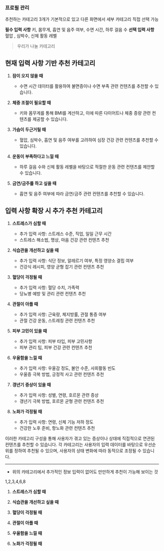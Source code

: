 ### 프로필 관리

추천하는 카테고리 3개가 기본적으로 있고 다른 화면에서 세부 카테고리 직접 선택 가능

**필수 입력 사항**
	키, 몸무게, 흡연 및 음주 여부, 수면 시간, 하루 걸음 수 
**선택 입력 사항**
	혈압 , 심박수, 신체 활동 레벨




>우리가 나눌 카테고리
## 현재 입력 사항 기반 추천 카테고리

1. **잠이 오지 않을 때**
   - 수면 시간 데이터를 활용하여 불면증이나 수면 부족 관련 컨텐츠를 추천할 수 있습니다.

2. **체중 조절이 필요할 때**
   - 키와 몸무게를 통해 BMI를 계산하고, 이에 따른 다이어트나 체중 증량 관련 컨텐츠를 제공할 수 있습니다.

3. **가슴이 두근거릴 때**
   - 혈압, 심박수, 흡연 및 음주 여부를 고려하여 심장 건강 관련 컨텐츠를 추천할 수 있습니다.

4. **운동이 부족하다고 느낄 때**
   - 하루 걸음 수와 신체 활동 레벨을 바탕으로 적절한 운동 관련 컨텐츠를 제안할 수 있습니다.

5. **금연/금주를 하고 싶을 때**
   - 흡연 및 음주 여부에 따라 금연/금주 관련 컨텐츠를 추천할 수 있습니다.

## 입력 사항 확장 시 추가 추천 카테고리

1. **스트레스가 심할 때**
   - 추가 입력 사항: 스트레스 수준, 직업, 일일 근무 시간
   - 스트레스 해소법, 명상, 마음 건강 관련 컨텐츠 추천

2. **식습관을 개선하고 싶을 때**
   - 추가 입력 사항: 식단 정보, 알레르기 여부, 특정 영양소 결핍 여부
   - 건강식 레시피, 영양 균형 잡기 관련 컨텐츠 추천

3. **혈당이 걱정될 때**
   - 추가 입력 사항: 혈당 수치, 가족력
   - 당뇨병 예방 및 관리 관련 컨텐츠 추천

4. **관절이 아플 때**
   - 추가 입력 사항: 근육량, 체지방률, 관절 통증 여부
   - 관절 건강 운동, 스트레칭 관련 컨텐츠 추천

5. **피부 고민이 있을 때**
   - 추가 입력 사항: 피부 타입, 피부 고민사항
   - 피부 관리 팁, 피부 건강 관련 컨텐츠 추천

6. **우울함을 느낄 때**
   - 추가 입력 사항: 우울감 정도, 불안 수준, 사회활동 빈도
   - 우울증 극복 방법, 긍정적 사고 관련 컨텐츠 추천

7. **갱년기 증상이 있을 때**
   - 추가 입력 사항: 성별, 연령, 호르몬 관련 증상
   - 갱년기 극복 방법, 호르몬 균형 관련 컨텐츠 추천

8. **노화가 걱정될 때**
   - 추가 입력 사항: 연령, 신체 기능 저하 정도
   - 건강한 노후 준비, 항노화 관련 컨텐츠 추천

이러한 카테고리 구성을 통해 사용자가 겪고 있는 증상이나 상태에 직접적으로 연관된 컨텐츠를 추천할 수 있습니다. 각 카테고리는 사용자의 입력 데이터를 바탕으로 우선순위를 정하여 추천될 수 있으며, 사용자의 상태 변화에 따라 동적으로 조정될 수 있습니다.

---

- 위의 카테고리에서 추가적인 정보 입력이 없어도 만만하게 추천이 가능해 보이는 것

1,2,3,4,6,8

1. **스트레스가 심할 때**

2. **식습관을 개선하고 싶을 때**

3. **혈당이 걱정될 때**

4. **관절이 아플 때**

6. **우울함을 느낄 때**

8. **노화가 걱정될 때**


